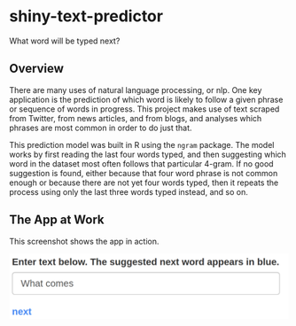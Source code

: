 # shiny-text-predictor
What word will be typed next?

## Overview

There are many uses of natural language processing, or nlp.  One key application is the prediction of which word is likely to follow a given phrase or sequence of words in progress.  This project makes use of text scraped from Twitter, from news articles, and from blogs, and analyses which phrases are most common in order to do just that.


This prediction model was built in R using the `ngram` package.  The model works by first reading the last four words typed, and then suggesting which word in the dataset most often follows that particular 4-gram.  If no good suggestion is found, either because that four word phrase is not common enough or because there are not yet four words typed, then it repeats the process using only the last three words typed instead, and so on.


## The App at Work
This screenshot shows the app in action.

![](what_comes_next.png)
